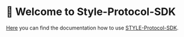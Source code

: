 # 👋 Welcome to Style-Protocol-SDK

[Here](https://style-protocol.gitbook.io/sdk/) you can find the documentation how to use [STYLE-Protocol-SDK](https://www.npmjs.com/package/@style-protocol/sdk).
